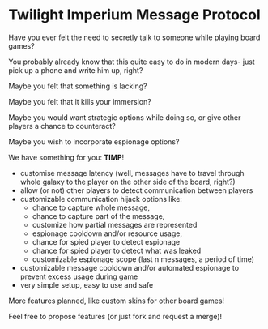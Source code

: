 # Twilight Imperium Message Protocol

Have you ever felt the need to secretly talk to someone while playing board games? 

You probably already know that this quite easy to do in modern days- just pick up a phone and write him up, right?

Maybe you felt that something is lacking?

Maybe you felt that it kills your immersion? 

Maybe you would want strategic options while doing so, or give other players a chance to counteract?

Maybe you wish to incorporate espionage options?

We have something for you: **TIMP**!

* customise message latency (well, messages have to travel through whole galaxy to the player on the other side of the board, right?)
* allow (or not) other players to detect communication between players
* customizable communication hijack options like:
	- chance to capture whole message,
	- chance to capture part of the message,
	- customize how partial messages are represented
	- espionage cooldown and/or resource usage,
	- chance for spied player to detect espionage
	- chance for spied player to detect what was leaked
	- customizable espionage scope (last n messages, a period of time)
* customizable message cooldown and/or automated espionage to prevent excess usage during game
* very simple setup, easy to use and safe

More features planned, like custom skins for other board games!

Feel free to propose features (or just fork and request a merge)!